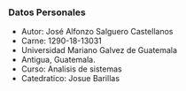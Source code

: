 ### Datos Personales

- Autor: José Alfonzo Salguero Castellanos
- Carne: 1290-18-13031
- Universidad Mariano Galvez de Guatemala
- Antigua, Guatemala.
- Curso: Analisis de sistemas
- Catedratico: Josue Barillas